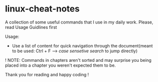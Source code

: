 # linux-cheat-notes
A collection of some useful commands that I use in my daily work.
Please, read Usage Guidlines first

Usage: 
 * Use a list of content for quick navigation through the document(meant to be used: Ctrl + F --> *case sensetive search* to jump directly)
 
 ! NOTE: Commands in chapters aren't sorted and may surprise you being placed into a chapter you weren't expected them to be.

Thank you for reading and happy coding !
